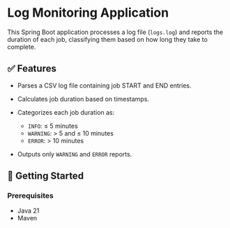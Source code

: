 # Log Monitoring Application

This Spring Boot application processes a log file (`logs.log`) and reports the duration of each job, classifying them based on how long they take to complete.

## ✅ Features

* Parses a CSV log file containing job START and END entries.
* Calculates job duration based on timestamps.
* Categorizes each job duration as:

    * `INFO`: ≤ 5 minutes
    * `WARNING`: > 5 and ≤ 10 minutes
    * `ERROR`: > 10 minutes
* Outputs only `WARNING` and `ERROR` reports.


## 🚀 Getting Started

### Prerequisites

* Java 21
* Maven 

